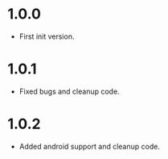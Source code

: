 # 1.0.0
- First init version.
# 1.0.1
- Fixed bugs and cleanup code.
# 1.0.2
- Added android support and cleanup code.
